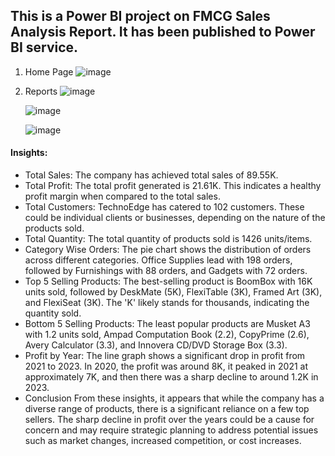 ## This is a Power BI project on FMCG Sales Analysis Report. It has been published to Power BI service.

1. Home Page
   ![image](https://github.com/user-attachments/assets/9eb550b8-a830-4fb3-8e44-c097f08730a5)

2. Reports
   ![image](https://github.com/user-attachments/assets/11ef5284-319a-4f9c-aa3e-841883d88646)

   ![image](https://github.com/user-attachments/assets/ca704600-8fa9-43d5-ba81-9acd6e8dae5c)

   ![image](https://github.com/user-attachments/assets/ae530a05-88f8-4da0-b0c3-b457c02284ce)

#### Insights:
- Total Sales: The company has achieved total sales of 89.55K.
- Total Profit: The total profit generated is 21.61K. This indicates a healthy profit margin when compared to the total sales.
- Total Customers: TechnoEdge has catered to 102 customers. These could be individual clients or businesses, depending on the nature of the products sold.
- Total Quantity: The total quantity of products sold is 1426 units/items.
- Category Wise Orders: The pie chart shows the distribution of orders across different categories. Office Supplies lead with 198 orders, followed by Furnishings with 88 orders, and Gadgets with 72 orders.
- Top 5 Selling Products: The best-selling product is BoomBox with 16K units sold, followed by DeskMate (5K), FlexiTable (3K), Framed Art (3K), and FlexiSeat (3K). The 'K' likely stands for thousands, indicating the quantity sold.
- Bottom 5 Selling Products: The least popular products are Musket A3 with 1.2 units sold, Ampad Computation Book (2.2), CopyPrime (2.6), Avery Calculator (3.3), and Innovera CD/DVD Storage Box (3.3).
- Profit by Year: The line graph shows a significant drop in profit from 2021 to 2023. In 2020, the profit was around 8K, it peaked in 2021 at approximately 7K, and then there was a sharp decline to around 1.2K in 2023.
- Conclusion
From these insights, it appears that while the company has a diverse range of products, there is a significant reliance on a few top sellers. The sharp decline in profit over the years could be a cause for concern and may require strategic planning to address potential issues such as market changes, increased competition, or cost increases.



